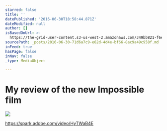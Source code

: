 ```yaml
---
starred: false
title: ''
datePublished: '2016-06-30T18:58:44.871Z'
dateModified: null
author: []
isBasedOnUrl: >-
  https://the-grid-user-content.s3-us-west-2.amazonaws.com/349bb821-f6ed-4489-b0e3-ab9508d6c50b.jpg
sourcePath: _posts/2016-06-30-71d6a7c9-e62d-4d4e-bf66-8ac9a49c958f.md
inFeed: true
hasPage: false
inNav: false
_type: MediaObject

---
```

# My review of the new Impossible film
![](https://the-grid-user-content.s3-us-west-2.amazonaws.com/349bb821-f6ed-4489-b0e3-ab9508d6c50b.jpg)

https://spark.adobe.com/video/HyTWaB4E